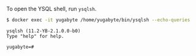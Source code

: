 
To open the YSQL shell, run `ysqlsh`.

```sh
$ docker exec -it yugabyte /home/yugabyte/bin/ysqlsh --echo-queries
```

```
ysqlsh (11.2-YB-2.1.0.0-b0)
Type "help" for help.

yugabyte=#
```
